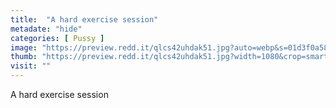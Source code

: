 ```yaml
---
title:  "A hard exercise session"
metadate: "hide"
categories: [ Pussy ]
image: "https://preview.redd.it/qlcs42uhdak51.jpg?auto=webp&s=01d3f0a582a7760014657c7bb0b2356afc06c938"
thumb: "https://preview.redd.it/qlcs42uhdak51.jpg?width=1080&crop=smart&auto=webp&s=2efe69c8e1c80e0dab3377081e987693a8f6f02b"
visit: ""
---
```

A hard exercise session
